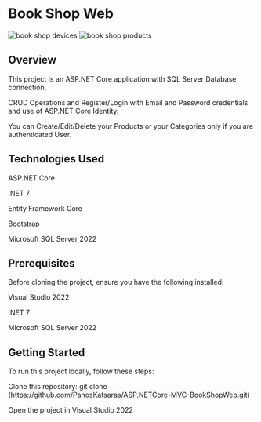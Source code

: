 # Book Shop Web
![book shop devices](https://github.com/PanosKatsaras/ASP.NETCore-MVC-BookShopWeb/assets/93729093/4a53b7c2-79a8-4537-9dab-f6881352c669)
![book shop products](https://github.com/PanosKatsaras/ASP.NETCore-MVC-BookShopWeb/assets/93729093/0ec9e236-954b-449b-8d48-efd01ef109fb)

## Overview

This project is an ASP.NET Core application with SQL Server Database connection,

CRUD Operations and Register/Login with Email and Password credentials and use of ASP.NET Core Identity.

You can Create/Edit/Delete your Products or your Categories only if you are authenticated User.

## Technologies Used
ASP.NET Core

.NET 7

Entity Framework Core

Bootstrap

Microsoft SQL Server 2022

## Prerequisites
Before cloning the project, ensure you have the following installed:

Visual Studio 2022

.NET 7

Microsoft SQL Server 2022

## Getting Started
To run this project locally, follow these steps:

Clone this repository: git clone (https://github.com/PanosKatsaras/ASP.NETCore-MVC-BookShopWeb.git)

Open the project in Visual Studio 2022

